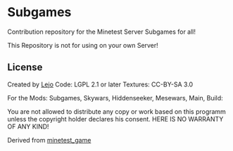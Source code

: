 Subgames
========

Contribution repository for the Minetest Server Subgames for all!

This Repository is not for using on your own Server!

License
-------

Created by [Lejo](https://github.com/Lejo1)
Code: LGPL 2.1 or later
Textures: CC-BY-SA 3.0

For the Mods: Subgames, Skywars, Hiddenseeker, Mesewars, Main, Build:

You are not allowed to distribute any copy or work based on this programm unless the copyright
holder declares his consent.
HERE IS NO WARRANTY OF ANY KIND!


Derived from [minetest_game](https://github.com/minetest/minetest_game)

